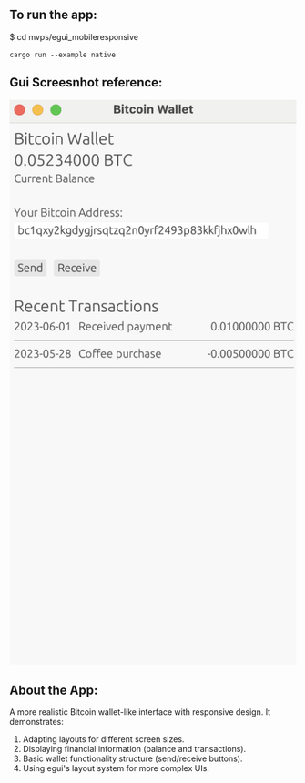 ## To run the app:

$ cd mvps/egui_mobileresponsive

```
cargo run --example native
```

## Gui Screesnhot reference:

![mobile responsive egui layout](./mobile_responsive_egui_layout.png)

## About the App:
A more realistic Bitcoin wallet-like interface with responsive design. It demonstrates:
1. Adapting layouts for different screen sizes.
2. Displaying financial information (balance and transactions).
3. Basic wallet functionality structure (send/receive buttons).
4. Using egui's layout system for more complex UIs.
